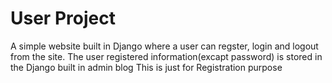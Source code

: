 # User Project
A simple website built in Django where a user can regster, login and logout from the site.
The user registered information(excapt password) is stored in the Django built in admin blog
This is just for Registration purpose

